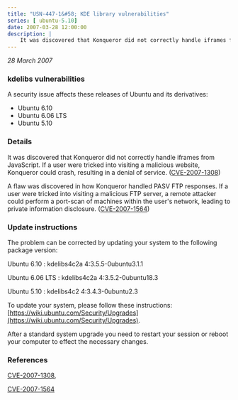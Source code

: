 ```yaml
---
title: "USN-447-1&#58; KDE library vulnerabilities"
series: [ ubuntu-5.10]
date: 2007-03-28 12:00:00
description: |
    It was discovered that Konqueror did not correctly handle iframes from  JavaScript.  If a user were tricked into visiting a malicious website,  Konqueror could crash, resulting in a denial of service. ([CVE-2007-1308](http://people.ubuntu.com/~ubuntu-security/cve/CVE-2007-1308))
--- 
```

 
 

*28 March 2007*

### kdelibs vulnerabilities

A security issue affects these releases of Ubuntu and its derivatives:

* Ubuntu 6.10
* Ubuntu 6.06 LTS
* Ubuntu 5.10

### Details

It was discovered that Konqueror did not correctly handle iframes from JavaScript. If a user were tricked into visiting a malicious website, Konqueror could crash, resulting in a denial of service. ([CVE-2007-1308](http://people.ubuntu.com/~ubuntu-security/cve/CVE-2007-1308))

A flaw was discovered in how Konqueror handled PASV FTP responses. If a user were tricked into visiting a malicious FTP server, a remote attacker could perform a port-scan of machines within the user&#39;s network, leading to private information disclosure. ([CVE-2007-1564](http://people.ubuntu.com/~ubuntu-security/cve/CVE-2007-1564))

### Update instructions

The problem can be corrected by updating your system to the following package version:

Ubuntu 6.10
 : kdelibs4c2a <span>4:3.5.5-0ubuntu3.1.1</span>

Ubuntu 6.06 LTS
 : kdelibs4c2a <span>4:3.5.2-0ubuntu18.3</span>

Ubuntu 5.10
 : kdelibs4c2 <span>4:3.4.3-0ubuntu2.3</span>

To update your system, please follow these instructions: [https://wiki.ubuntu.com/Security/Upgrades](https://wiki.ubuntu.com/Security/Upgrades).

After a standard system upgrade you need to restart your session or reboot your computer to effect the necessary changes.

### References

 
 [CVE-2007-1308](http://people.ubuntu.com/~ubuntu-security/cve/CVE-2007-1308), 

 [CVE-2007-1564](http://people.ubuntu.com/~ubuntu-security/cve/CVE-2007-1564)
 

